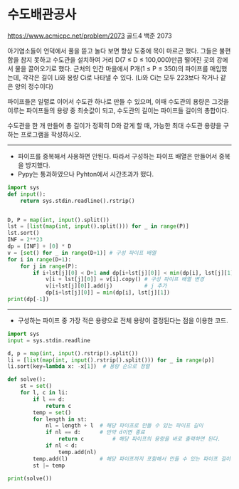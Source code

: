 # 수도배관공사
https://www.acmicpc.net/problem/2073
골드4 백준 2073

아기염소들이 언덕에서 풀을 뜯고 놀다 보면 항상 도중에 목이 마르곤 했다. 그들은 불편함을 참지 못하고 수도관을 설치하여 거리 D(7 ≤ D ≤ 100,000)만큼 떨어진 곳의 강에서 물을 끌어오기로 했다. 근처의 인간 마을에서 P개(1 ≤ P ≤ 350)의 파이프를 매입했는데, 각각은 길이 Li와 용량 Ci로 나타낼 수 있다. (Li와 Ci는 모두 223보다 작거나 같은 양의 정수이다)

파이프들은 일렬로 이어서 수도관 하나로 만들 수 있으며, 이때 수도관의 용량은 그것을 이루는 파이프들의 용량 중 최솟값이 되고, 수도관의 길이는 파이프들 길이의 총합이다.

수도관을 한 개 만들어 총 길이가 정확히 D와 같게 할 때, 가능한 최대 수도관 용량을 구하는 프로그램을 작성하시오.

---

* 파이프를 중복해서 사용하면 안된다. 따라서 구성하는 파이프 배열은 만들어서 중복을 방지했다.
* Pypy는 통과하였으나 Pyhton에서 시간초과가 떴다.

```python
import sys
def input():
    return sys.stdin.readline().rstrip()


D, P = map(int, input().split())
lst = [list(map(int, input().split())) for _ in range(P)]
lst.sort()
INF = 2**23
dp = [INF] + [0] * D
v = [set() for _ in range(D+1)] # 구성 파이프 배열
for i in range(D+1):
    for j in range(P):
        if i+lst[j][0] < D+1 and dp[i+lst[j][0]] < min(dp[i], lst[j][1]) and j not in v[i]:
            v[i + lst[j][0]] = v[i].copy() # 구성 파이프 배열 변경
            v[i+lst[j][0]].add(j)          # j 추가
            dp[i+lst[j][0]] = min(dp[i], lst[j][1])
print(dp[-1])
```

---

* 구성하는 파이프 중 가장 적은 용량으로 전체 용량이 결정된다는 점을 이용한 코드.

```python
import sys
input = sys.stdin.readline

d, p = map(int, input().rstrip().split())
li = [list(map(int, input().rstrip().split())) for _ in range(p)]
li.sort(key=lambda x: -x[1])  # 용량 순으로 정렬

def solve():
    st = set()
    for l, c in li:
        if l == d:
            return c
        temp = set()
        for length in st:
            nl = length + l  # 해당 파이프로 만들 수 있는 파이프 길이
            if nl == d:      # 만약 d이면 종료
                return c         # 해당 파이프의 용량을 바로 출력하면 된다.
            if nl < d:
                temp.add(nl)
        temp.add(l)          # 해당 파이프까지 포함해서 만들 수 있는 파이프 길이 update
        st |= temp

print(solve())
```